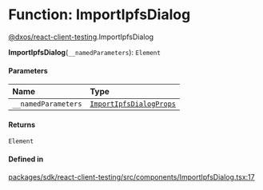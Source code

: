 # Function: ImportIpfsDialog

[@dxos/react-client-testing](../modules/dxos_react_client_testing.md).ImportIpfsDialog

**ImportIpfsDialog**(`__namedParameters`): `Element`

#### Parameters

| Name | Type |
| :------ | :------ |
| `__namedParameters` | [`ImportIpfsDialogProps`](../interfaces/dxos_react_client_testing.ImportIpfsDialogProps.md) |

#### Returns

`Element`

#### Defined in

[packages/sdk/react-client-testing/src/components/ImportIpfsDialog.tsx:17](https://github.com/dxos/dxos/blob/main/packages/sdk/react-client-testing/src/components/ImportIpfsDialog.tsx#L17)

